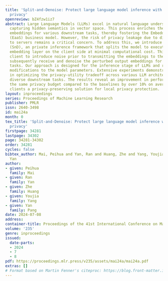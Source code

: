 ```yaml
---
title: 'Split-and-Denoise: Protect large language model inference with local differential
  privacy'
openreview: bZ4fzw1iz7
abstract: Large Language Models (LLMs) excel in natural language understanding by
  capturing hidden semantics in vector space. This process enriches the value of text
  embeddings for various downstream tasks, thereby fostering the Embedding-as-a-Service
  (EaaS) business model. However, the risk of privacy leakage due to direct text transmission
  to servers remains a critical concern. To address this, we introduce Split-N-Denoise
  (SnD), an private inference framework that splits the model to execute the token
  embedding layer on the client side at minimal computational cost. This allows the
  client to introduce noise prior to transmitting the embeddings to the server, and
  subsequently receive and denoise the perturbed output embeddings for downstream
  tasks. Our approach is designed for the inference stage of LLMs and requires no
  modifications to the model parameters. Extensive experiments demonstrate SnD’s effectiveness
  in optimizing the privacy-utility tradeoff across various LLM architectures and
  diverse downstream tasks. The results reveal an improvement in performance under
  the same privacy budget compared to the baselines by over 10% on average, offering
  clients a privacy-preserving solution for local privacy protection.
layout: inproceedings
series: Proceedings of Machine Learning Research
publisher: PMLR
issn: 2640-3498
id: mai24a
month: 0
tex_title: 'Split-and-Denoise: Protect large language model inference with local differential
  privacy'
firstpage: 34281
lastpage: 34302
page: 34281-34302
order: 34281
cycles: false
bibtex_author: Mai, Peihua and Yan, Ran and Huang, Zhe and Yang, Youjia and Pang,
  Yan
author:
- given: Peihua
  family: Mai
- given: Ran
  family: Yan
- given: Zhe
  family: Huang
- given: Youjia
  family: Yang
- given: Yan
  family: Pang
date: 2024-07-08
address:
container-title: Proceedings of the 41st International Conference on Machine Learning
volume: '235'
genre: inproceedings
issued:
  date-parts:
  - 2024
  - 7
  - 8
pdf: https://proceedings.mlr.press/v235/assets/mai24a/mai24a.pdf
extras: []
# Format based on Martin Fenner's citeproc: https://blog.front-matter.io/posts/citeproc-yaml-for-bibliographies/
---
```

